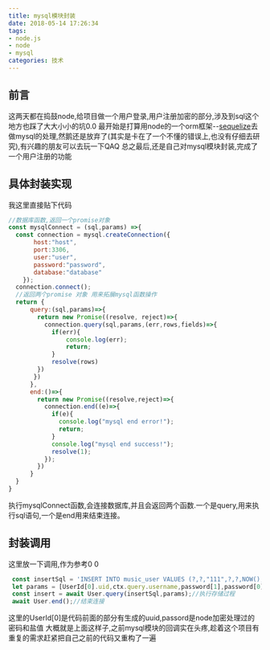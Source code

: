 ```yaml
---
title: mysql模块封装
date: 2018-05-14 17:26:34
tags: 
- node.js
- node
- mysql
categories: 技术
---
```


## 前言
这两天都在捣鼓node,给项目做一个用户登录,用户注册加密的部分,涉及到sql这个地方也踩了大大小小的坑0.0
最开始是打算用node的一个orm框架--[sequelize](http://docs.sequelizejs.com/)去做mysql的处理,然鹅还是放弃了(其实是卡在了一个不懂的错误上,也没有仔细去研究),有兴趣的朋友可以去玩一下QAQ
总之最后,还是自己对mysql模块封装,完成了一个用户注册的功能
<!-- more -->
## 具体封装实现
我这里直接贴下代码
```js
//数据库函数,返回一个promise对象
const mysqlConnect = (sql,params) =>{
  const connection = mysql.createConnection({
       host:"host",
       port:3306,
       user:"user",
       password:"password",
       database:"database"
    });
  connection.connect();
  //返回两个promise 对象 用来拓展mysql函数操作
  return {
      query:(sql,params)=>{
        return new Promise((resolve, reject)=>{
          connection.query(sql,params,(err,rows,fields)=>{
            if(err){
                console.log(err);
                return;
            }
            resolve(rows)
        })
       })
      },
      end:()=>{
        return new Promise((resolve,reject)=>{
          connection.end((e)=>{
            if(e){
              console.log("mysql end error!");
              return;
            }
            console.log("mysql end success!");
            resolve(1);
          });
        })
      }
  }
}
```
执行mysqlConnect函数,会连接数据库,并且会返回两个函数.一个是query,用来执行sql语句,一个是end用来结束连接。
## 封装调用
这里放一下调用,作为参考0 0
```js
 const insertSql = 'INSERT INTO music_user VALUES (?,?,"111",?,?,NOW(),"0")';//插入用户数据的sql
 let params = [UserId[0].uid,ctx.query.username,password[1],password[0]];//传入用户数据参数
 const insert = await User.query(insertSql,params);//执行存储过程
 await User.end();//结束连接
```
这里的UserId[0]是代码前面的部分有生成的uuid,passord是node加密处理过的密码和盐值
大概就是上面这样子,之前mysql模块的回调实在头疼,趁着这个项目有重复的需求赶紧把自己之前的代码又重构了一遍
